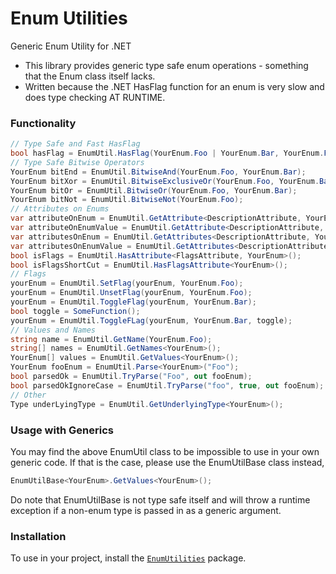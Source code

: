 # Enum Utilities
Generic Enum Utility for .NET

- This library provides generic type safe enum operations - something that the Enum class itself lacks.
- Written because the .NET HasFlag function for an enum is very slow and does type checking AT RUNTIME.

### Functionality
```csharp
// Type Safe and Fast HasFlag
bool hasFlag = EnumUtil.HasFlag(YourEnum.Foo | YourEnum.Bar, YourEnum.Foo);
// Type Safe Bitwise Operators
YourEnum bitEnd = EnumUtil.BitwiseAnd(YourEnum.Foo, YourEnum.Bar);
YourEnum bitXor = EnumUtil.BitwiseExclusiveOr(YourEnum.Foo, YourEnum.Bar);
YourEnum bitOr = EnumUtil.BitwiseOr(YourEnum.Foo, YourEnum.Bar);
YourEnum bitNot = EnumUtil.BitwiseNot(YourEnum.Foo);
// Attributes on Enums
var attributeOnEnum = EnumUtil.GetAttribute<DescriptionAttribute, YourEnum>();
var attributeOnEnumValue = EnumUtil.GetAttribute<DescriptionAttribute, YourEnum>(YourEnum.Foo);
var attributesOnEnum = EnumUtil.GetAttributes<DescriptionAttribute, YourEnum>();
var attributesOnEnumValue = EnumUtil.GetAttributes<DescriptionAttribute, YourEnum>(YourEnum.Foo);
bool isFlags = EnumUtil.HasAttribute<FlagsAttribute, YourEnum>();
bool isFlagsShortCut = EnumUtil.HasFlagsAttribute<YourEnum>();
// Flags
yourEnum = EnumUtil.SetFlag(yourEnum, YourEnum.Foo);
yourEnum = EnumUtil.UnsetFlag(yourEnum, YourEnum.Foo);
yourEnum = EnumUtil.ToggleFlag(yourEnum, YourEnum.Bar);
bool toggle = SomeFunction();
yourEnum = EnumUtil.ToggleFLag(yourEnum, YourEnum.Bar, toggle);
// Values and Names
string name = EnumUtil.GetName(YourEnum.Foo);
string[] names = EnumUtil.GetNames<YourEnum>();
YourEnum[] values = EnumUtil.GetValues<YourEnum>();
YourEnum fooEnum = EnumUtil.Parse<YourEnum>("Foo");
bool parsedOk = EnumUtil.TryParse("Foo", out fooEnum);
bool parsedOkIgnoreCase = EnumUtil.TryParse("foo", true, out fooEnum);
// Other
Type underLyingType = EnumUtil.GetUnderlyingType<YourEnum>();
```
### Usage with Generics
You may find the above EnumUtil class to be impossible to use in your own generic code.
If that is the case, please use the EnumUtilBase class instead,
```csharp
EnumUtilBase<YourEnum>.GetValues<YourEnum>();
```
Do note that EnumUtilBase is not type safe itself and will throw a runtime exception if a non-enum type is passed in as a generic argument.


### Installation

To use in your project, install the
[`EnumUtilities`](https://www.nuget.org/packages/EnumUtilities)
package.
